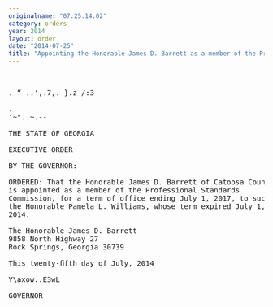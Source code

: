 ```yaml
---
originalname: "07.25.14.02"
category: orders
year: 2014
layout: order
date: "2014-07-25"
title: "Appointing the Honorable James D. Barrett as a member of the Professional Standards Commission"
---
```

<pre>
  

. “ ..',.7,._}.z /:3

.
‘~"..~.--

THE STATE OF GEORGIA

EXECUTIVE ORDER

BY THE GOVERNOR:

ORDERED: That the Honorable James D. Barrett of Catoosa County, Georgia,
is appointed as a member of the Professional Standards
Commission, for a term of office ending July 1, 2017, to succeed
the Honorable Pamela L. Williams, whose term expired July 1,
2014.

The Honorable James D. Barrett
9858 North Highway 27
Rock Springs, Georgia 30739

This twenty-ﬁfth day of July, 2014

Y\axow..E3wL

GOVERNOR

</pre>
